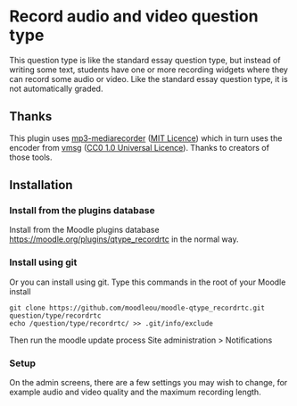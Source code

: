# Record audio and video question type

This question type is like the standard essay question type, but instead
of writing some text, students have one or more recording widgets where
they can record some audio or video. Like the standard essay question type,
it is not automatically graded.


## Thanks ##

This plugin uses [mp3-mediarecorder](https://github.com/elsmr/mp3-mediarecorder)
([MIT Licence](https://github.com/elsmr/mp3-mediarecorder/blob/master/LICENSE))
which in turn uses the encoder from [vmsg](https://github.com/Kagami/vmsg)
([CC0 1.0 Universal Licence](https://github.com/Kagami/vmsg/blob/master/COPYING)).
Thanks to creators of those tools.


## Installation

### Install from the plugins database

Install from the Moodle plugins database https://moodle.org/plugins/qtype_recordrtc
in the normal way.

### Install using git

Or you can install using git. Type this commands in the root of your Moodle install

    git clone https://github.com/moodleou/moodle-qtype_recordrtc.git question/type/recordrtc
    echo /question/type/recordrtc/ >> .git/info/exclude

Then run the moodle update process
Site administration > Notifications

### Setup

On the admin screens, there are a few settings you may wish to change, for example
audio and video quality and the maximum recording length.
